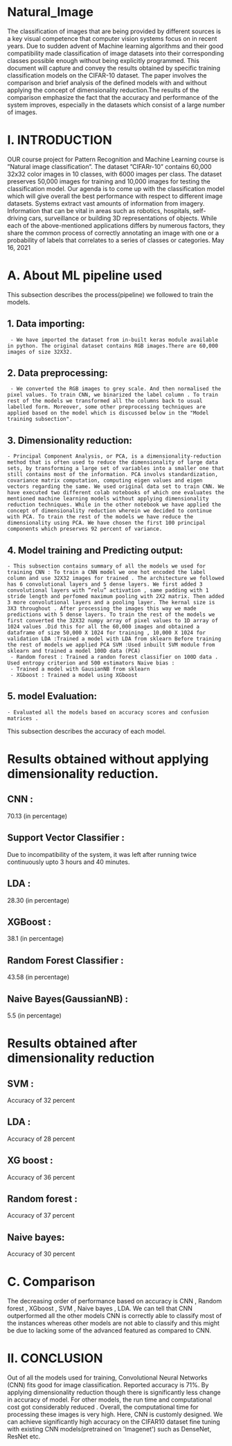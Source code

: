 # Natural_Image
The classification of images that are being provided by different sources is a key visual competence that computer vision
systems focus on in recent years. Due to sudden advent of Machine learning algorithms and their good compatibility made
classification of image datasets into their corresponding classes possible enough without being explicitly programmed. This
document will capture and convey the results obtained by specific training classification models on the CIFAR-10 dataset. The
paper involves the comparison and brief analysis of the defined models with and without applying the concept of dimensionality
reduction.The results of the comparison emphasize the fact that the accuracy and performance of the system improves, especially
in the datasets which consist of a large number of images.
# **I. INTRODUCTION**
OUR course project for Pattern Recognition and Machine Learning course is ”Natural image classification”. The dataset
”CIFARr-10” contains 60,000 32x32 color images in 10 classes, with 6000 images per class. The dataset preserves 50,000
images for training and 10,000 images for testing the classification model. Our agenda is to come up with the classification
model which will give overall the best performance with respect to different image datasets. Systems extract vast amounts
of information from imagery. Information that can be vital in areas such as robotics, hospitals, self-driving cars, surveillance
or building 3D representations of objects. While each of the above-mentioned applications differs by numerous factors, they
share the common process of correctly annotating an image with one or a probability of labels that correlates to a series of
classes or categories.
May 16, 2021
# A. About ML pipeline used
This subsection describes the process(pipeline) we followed to train the models.
## 1. Data importing: 
     - We have imported the dataset from in-built keras module available in python. The original dataset contains RGB images.There are 60,000 images of size 32X32.
## 2. Data preprocessing: 
     - We converted the RGB images to grey scale. And then normalised the pixel values. To train CNN, we binarized the label column . To train rest of the models we transformed all the columns back to usual labelled form. Moreover, some other preprocessing techniques are applied based on the model which is discussed below in the "Model training subsection".
## 3. Dimensionality reduction: 
    - Principal Component Analysis, or PCA, is a dimensionality-reduction method that is often used to reduce the dimensionality of large data sets, by transforming a large set of variables into a smaller one that still contains most of the information. PCA involvs standardization, covariance matrix computation, computing eigen values and eigen vectors regarding the same. We used original data set to train CNN. We have executed two different colab notebooks of which one evaluates the mentioned machine learning models without applying dimensionality reduction techniques. While in the other notebook we have applied the concept of dimensionality reduction wherein we decided to continue with PCA. To train the rest of the models we have reduce the dimensionality using PCA. We have chosen the first 100 principal components which preserves 92 percent of variance.
## 4. Model training and Predicting output: 
    - This subsection contains summary of all the models we used for training CNN : To train a CNN model we one hot encoded the label column and use 32X32 images for trained . The architecture we followed has 6 convolutional layers and 5 dense layers. We first added 3 convolutional layers with ”relu” activation , same padding with 1 stride length and perfomed maximum pooling with 2X2 matrix. Then added 3 more convolutional layers and a pooling layer. The kernal size is 3X3 throughout . After processing the images this way we made predictions with 5 dense layers. To train the rest of the models we first converted the 32X32 numpy array of pixel values to 1D array of 1024 values .Did this for all the 60,000 images and obtained a dataframe of size 50,000 X 1024 for training , 10,000 X 1024 for validation LDA :Trained a model with LDA from sklearn Before training the rest of models we applied PCA SVM :Used inbuilt SVM module from sklearn and trained a model 100D data (PCA)
     - Random forest : Trained a randon forest classifier on 100D data . Used entropy criterion and 500 estimators Naive bias :
     - Trained a model with GausianNB from sklearn
     - XGboost : Trained a model using XGboost
## 5. model Evaluation: 
    - Evaluated all the models based on accuracy scores and confusion matrices .
This subsection describes the accuracy of each model.
# Results obtained without applying dimensionality reduction.
## CNN : 
70.13 (in percentage)
## Support Vector Classifier : 
Due to incompatibility of the system, it was left after running twice continuously upto 3 hours and
40 minutes.
## LDA : 
28.30 (in percentage)
## XGBoost : 
38.1 (in percentage)
## Random Forest Classifier : 
43.58 (in percentage)
## Naive Bayes(GaussianNB) : 
5.5 (in percentage)
# Results obtained after dimensionality reduction
## SVM : 
Accuracy of 32 percent
## LDA : 
Accuracy of 28 percent
## XG boost : 
Accuracy of 36 percent
## Random forest : 
Accuracy of 37 percent
## Naive bayes: 
Accuracy of 30 percent
# C. Comparison
The decreasing order of performance based on accuracy is
CNN , Random forest , XGboost , SVM , Naive bayes , LDA.
We can tell that CNN outperformed all the other models CNN is correctly able to classify most of the instances whereas other
models are not able to classify and this might be due to lacking some of the advanced featured as compared to CNN.
# II. CONCLUSION
Out of all the models used for training, Convolutional Neural Networks (CNN) fits good for image classification. Reported accuracy is 71%.
By applying dimensionality reduction though there is significantly less change in accuracy of model. For other models, the run time and
computational cost got considerably reduced . Overall, the computational time for processing these images is very high.
Here, CNN is customly designed. We can achieve significantly high accuracy on the CIFAR10 dataset fine tuning with existing CNN models(pretrained on 'Imagenet') such as DenseNet, ResNet etc.
